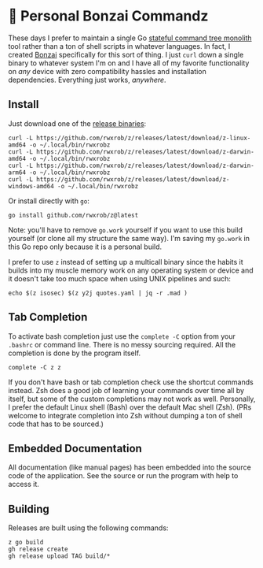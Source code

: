 # 🌳 Personal Bonzai Commandz

These days I prefer to maintain a single Go [stateful command tree monolith](https://rwxrob.github.io/zet/1729/) tool rather than a ton of shell scripts in whatever languages. In fact, I created [Bonzai](https://github.com/rwxrob/bonzai) specifically for this sort of thing. I just `curl` down a single binary to whatever system I'm on and I have all of my favorite functionality on *any* device with zero compatibility hassles and installation dependencies. Everything just works, *anywhere*.

## Install

Just download one of the [release binaries](https://github.com/rwxrob/z/releases):

```
curl -L https://github.com/rwxrob/z/releases/latest/download/z-linux-amd64 -o ~/.local/bin/rwxrobz
curl -L https://github.com/rwxrob/z/releases/latest/download/z-darwin-amd64 -o ~/.local/bin/rwxrobz
curl -L https://github.com/rwxrob/z/releases/latest/download/z-darwin-arm64 -o ~/.local/bin/rwxrobz
curl -L https://github.com/rwxrob/z/releases/latest/download/z-windows-amd64 -o ~/.local/bin/rwxrobz
```

Or install directly with `go`:

```
go install github.com/rwxrob/z@latest
```

Note: you'll have to remove `go.work` yourself if you want to use this build yourself (or clone all my structure the same way). I'm saving my `go.work` in this Go repo only because it is a personal build.

I prefer to use `z` instead of setting up a multicall binary since the habits it builds into my muscle memory work on any operating system or device and it doesn't take too much space when using UNIX pipelines and
such:

```
echo $(z isosec) $(z y2j quotes.yaml | jq -r .mad )
```

## Tab Completion

To activate bash completion just use the `complete -C` option from your `.bashrc` or command line. There is no messy sourcing required. All the completion is done by the program itself.

```
complete -C z z
```

If you don't have bash or tab completion check use the shortcut commands instead. Zsh does a good job of learning your commands over time all by itself, but some of the custom completions may not work as well. Personally, I prefer the default Linux shell (Bash) over the default Mac shell (Zsh). (PRs welcome to integrate completion into Zsh without dumping a ton of shell code that has to be sourced.)

## Embedded Documentation

All documentation (like manual pages) has been embedded into the source code of the application. See the source or run the program with help to access it.

## Building

Releases are built using the following commands:

```
z go build
gh release create
gh release upload TAG build/*
```
